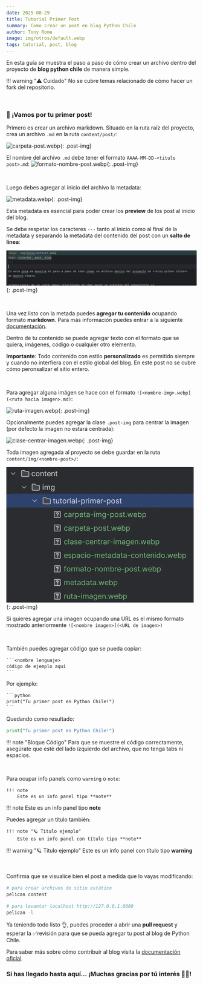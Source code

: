 ```yaml
---
date: 2025-08-29
title: Tutorial Primer Post
summary: Como crear un post en blog Python Chile
author: Tony Rome
image: img/otros/default.webp
tags: tutorial, post, blog
---
```


En esta guía se muestra el paso a paso de cómo crear un archivo dentro del proyecto de **blog python chile**
de manera simple.

!!! warning "⚠️ Cuidado"
    No se cubre temas relacionado de cómo hacer un fork del repositorio.

<br >

### 🚀 ¡Vamos por tu primer post!

Primero es crear un archivo markdown. Situado en la ruta raíz del proyecto, crea un archivo `.md` en la ruta `content/post/`:

![carpeta-post.webp]({static}/img/tutorial-primer-post/carpeta-post.webp){: .post-img}

El nombre del archivo `.md` debe tener el formato `AAAA-MM-DD-<titulo post>.md`:
![formato-nombre-post.webp]({static}/img/tutorial-primer-post/formato-nombre-post.webp){: .post-img}

<br >

Luego debes agregar al inicio del archivo la metadata:

![metadata.webp]({static}/img/tutorial-primer-post/metadata.webp){: .post-img}

Esta metadata es esencial para poder crear los **preview** de los post al inicio del blog.

Se debe respetar los caracteres `---` tanto al inicio como al final de la metadata y separando la metadata del contenido del post
con un **salto de línea**:

![espacio-metadata-contenido.webp](../img/tutorial-primer-post/espacio-metadata-contenido.webp){: .post-img}

<br >

Una vez listo con la metada puedes **agregar tu contenido** ocupando formato __markdown__. Para más información puedes entrar a la siguiente [documentación](https://markdownguide.offshoot.io/basic-syntax/).

Dentro de tu contenido se puede agregar texto con el formato que se quiera, imágenes, código o cualquier otro elemento.

**Importante**: Todo contenido con estilo **personalizado** es permitido siempre y cuando no interfiera con el estilo global del blog. 
En este post no se cubre cómo peronsalizar el sitio entero.

<br >

Para agregar alguna imágen se hace con el formato `![<nombre-img>.webp](<ruta hacia imagen>.md)`:

![ruta-imagen.webp]({static}/img/tutorial-primer-post/ruta-imagen.webp){: .post-img}

Opcionalmente puedes agregar la clase `.post-img` para centrar la imagen (por defecto la imagen no estará centrada):

![clase-centrar-imagen.webp]({static}/img/tutorial-primer-post/clase-centrar-imagen.webp){: .post-img}

Toda imagen agregada al proyecto se debe guardar en la ruta `content/img/<nombre-post>/`:

![carpeta-img-post.webp](../img/tutorial-primer-post/carpeta-img-post.webp){: .post-img}

Si quieres agregar una imagen ocupando una URL es el mismo formato mostrado anteriormente `![<nombre imagen>](<URL de imagen>)`

<br >

También puedes agregar código que se pueda copiar:

    ```<nombre lenguaje>
    código de ejemplo aquí
    ```

Por ejemplo:

    ```python
    print("Tu primer post en Python Chile!")
    ```

Quedando como resultado:    

```python
print("Tu primer post en Python Chile!")
```

!!! note "Bloque Código"
    Para que se muestre el código correctamente, asegúrate que esté del lado izquierdo del archivo, que no tenga tabs ni espacios.

<br >

Para ocupar info panels como `warning` o `note`:

```
!!! note 
    Este es un info panel tipo **note**
```

!!! note 
    Este es un info panel tipo **note**

Puedes agregar un título también:

```
!!! note "🪐 Titulo ejemplo" 
    Este es un info panel con título tipo **note**
```

!!! warning "🪐 Titulo ejemplo" 
    Este es un info panel con título tipo **warning**

<br >

Confirma que se visualice bien el post a medida que lo vayas modificando:

```bash
# para crear archivos de sitio estático
pelican content
```

```bash
# para levantar localhost http://127.0.0.1:8000 
pelican -l
```

Ya teniendo todo listo 👌, puedes proceder a abrir una **pull request** y esperar la ✅️revisión para que se pueda agregar 
tu post al blog de Python Chile.

Para saber más sobre cómo contribuir al blog visita la [documentación oficial](https://github.com/python-chile/blogpythonchile?tab=contributing-ov-file#readme).

### Si has llegado hasta aquí... ¡Muchas gracias por tú interés 🎉🎉!
